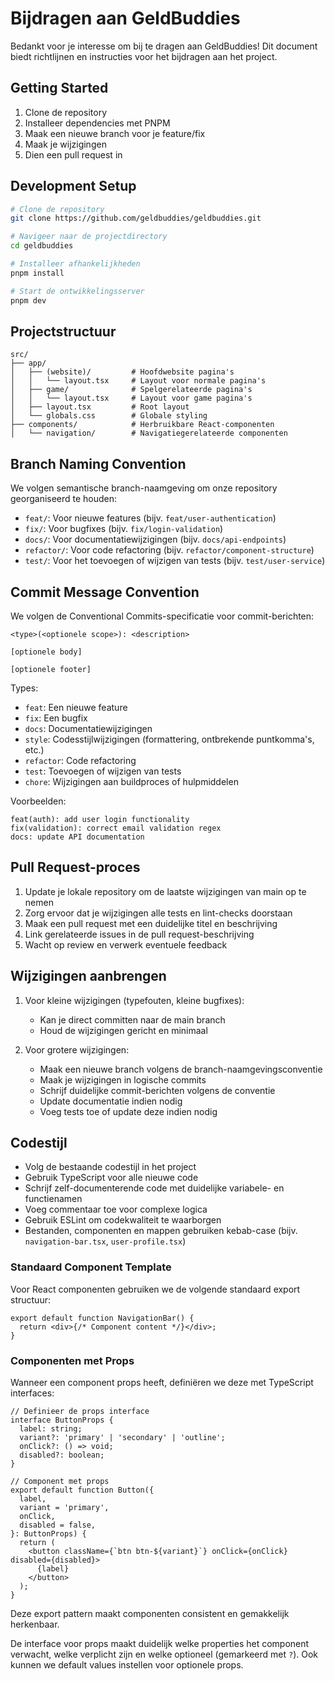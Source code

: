 # Bijdragen aan GeldBuddies

Bedankt voor je interesse om bij te dragen aan GeldBuddies! Dit document biedt richtlijnen en instructies voor het bijdragen aan het project.

## Getting Started

1. Clone de repository
2. Installeer dependencies met PNPM
3. Maak een nieuwe branch voor je feature/fix
4. Maak je wijzigingen
5. Dien een pull request in

## Development Setup

```bash
# Clone de repository
git clone https://github.com/geldbuddies/geldbuddies.git

# Navigeer naar de projectdirectory
cd geldbuddies

# Installeer afhankelijkheden
pnpm install

# Start de ontwikkelingsserver
pnpm dev
```

## Projectstructuur

```
src/
├── app/
│   ├── (website)/         # Hoofdwebsite pagina's
│   │   └── layout.tsx     # Layout voor normale pagina's
│   ├── game/              # Spelgerelateerde pagina's
│   │   └── layout.tsx     # Layout voor game pagina's
│   ├── layout.tsx         # Root layout
│   └── globals.css        # Globale styling
├── components/            # Herbruikbare React-componenten
│   └── navigation/        # Navigatiegerelateerde componenten
```

## Branch Naming Convention

We volgen semantische branch-naamgeving om onze repository georganiseerd te houden:

- `feat/`: Voor nieuwe features (bijv. `feat/user-authentication`)
- `fix/`: Voor bugfixes (bijv. `fix/login-validation`)
- `docs/`: Voor documentatiewijzigingen (bijv. `docs/api-endpoints`)
- `refactor/`: Voor code refactoring (bijv. `refactor/component-structure`)
- `test/`: Voor het toevoegen of wijzigen van tests (bijv. `test/user-service`)

## Commit Message Convention

We volgen de Conventional Commits-specificatie voor commit-berichten:

```
<type>(<optionele scope>): <description>

[optionele body]

[optionele footer]
```

Types:

- `feat`: Een nieuwe feature
- `fix`: Een bugfix
- `docs`: Documentatiewijzigingen
- `style`: Codesstijlwijzigingen (formattering, ontbrekende puntkomma's, etc.)
- `refactor`: Code refactoring
- `test`: Toevoegen of wijzigen van tests
- `chore`: Wijzigingen aan buildproces of hulpmiddelen

Voorbeelden:

```
feat(auth): add user login functionality
fix(validation): correct email validation regex
docs: update API documentation
```

## Pull Request-proces

1. Update je lokale repository om de laatste wijzigingen van main op te nemen
2. Zorg ervoor dat je wijzigingen alle tests en lint-checks doorstaan
3. Maak een pull request met een duidelijke titel en beschrijving
4. Link gerelateerde issues in de pull request-beschrijving
5. Wacht op review en verwerk eventuele feedback

## Wijzigingen aanbrengen

1. Voor kleine wijzigingen (typefouten, kleine bugfixes):

   - Kan je direct committen naar de main branch
   - Houd de wijzigingen gericht en minimaal

2. Voor grotere wijzigingen:
   - Maak een nieuwe branch volgens de branch-naamgevingsconventie
   - Maak je wijzigingen in logische commits
   - Schrijf duidelijke commit-berichten volgens de conventie
   - Update documentatie indien nodig
   - Voeg tests toe of update deze indien nodig

## Codestijl

- Volg de bestaande codestijl in het project
- Gebruik TypeScript voor alle nieuwe code
- Schrijf zelf-documenterende code met duidelijke variabele- en functienamen
- Voeg commentaar toe voor complexe logica
- Gebruik ESLint om codekwaliteit te waarborgen
- Bestanden, componenten en mappen gebruiken kebab-case (bijv. `navigation-bar.tsx`, `user-profile.tsx`)

### Standaard Component Template

Voor React componenten gebruiken we de volgende standaard export structuur:

```tsx
export default function NavigationBar() {
  return <div>{/* Component content */}</div>;
}
```

### Componenten met Props

Wanneer een component props heeft, definiëren we deze met TypeScript interfaces:

```tsx
// Definieer de props interface
interface ButtonProps {
  label: string;
  variant?: 'primary' | 'secondary' | 'outline';
  onClick?: () => void;
  disabled?: boolean;
}

// Component met props
export default function Button({
  label,
  variant = 'primary',
  onClick,
  disabled = false,
}: ButtonProps) {
  return (
    <button className={`btn btn-${variant}`} onClick={onClick} disabled={disabled}>
      {label}
    </button>
  );
}
```

Deze export pattern maakt componenten consistent en gemakkelijk herkenbaar.

De interface voor props maakt duidelijk welke properties het component verwacht, welke verplicht zijn en welke optioneel (gemarkeerd met `?`). Ook kunnen we default values instellen voor optionele props.
